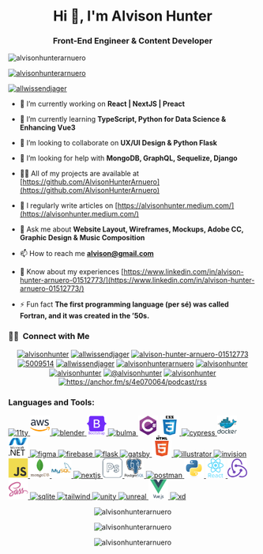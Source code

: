 <h1  align="center">Hi <Developers /> 👋, I'm Alvison Hunter</h1>

<h3  align="center">Front-End Engineer & Content Developer</h3>

<p  align="left"> <img  src="https://komarev.com/ghpvc/?username=alvisonhunterarnuero&label=Profile%20views&color=0e75b6&style=flat"  alt="alvisonhunterarnuero" /> </p>

<p  align="left"> <a  href="https://github.com/ryo-ma/github-profile-trophy"><img  src="https://github-profile-trophy.vercel.app/?username=alvisonhunterarnuero"  alt="alvisonhunterarnuero" /></a> </p>

<p  align="left"> <a  href="https://twitter.com/allwissendjager"  target="blank"><img  src="https://img.shields.io/twitter/follow/allwissendjager?logo=twitter&style=for-the-badge"  alt="allwissendjager" /></a> </p>

- 🔭 I’m currently working on **React | NextJS | Preact**

- 🌱 I’m currently learning **TypeScript, Python for Data Science & Enhancing Vue3**

- 👯 I’m looking to collaborate on **UX/UI Design & Python Flask**

- 🤝 I’m looking for help with **MongoDB, GraphQL, Sequelize, Django**

- 👨‍💻 All of my projects are available at [https://github.com/AlvisonHunterArnuero](https://github.com/AlvisonHunterArnuero)

- 📝 I regularly write articles on [https://alvisonhunter.medium.com/](https://alvisonhunter.medium.com/)

- 💬 Ask me about **Website Layout, Wireframes, Mockups, Adobe CC, Graphic Design & Music Composition**

- 📫 How to reach me **alvison@gmail.com**

- 📄 Know about my experiences [https://www.linkedin.com/in/alvison-hunter-arnuero-01512773/](https://www.linkedin.com/in/alvison-hunter-arnuero-01512773/)

- ⚡ Fun fact **The first programming language (per sé) was called Fortran, and it was created in the ’50s.**

<h3  align="left">🤝🏻 &nbsp;Connect with Me</h3>
<p  align="center">
<a  href="https://codepen.io/alvisonhunter"  target="blank"><img  align="center"  src="https://cdn.jsdelivr.net/npm/simple-icons@3.0.1/icons/codepen.svg"  alt="alvisonhunter"  height="30"  width="40" /></a>
<a  href="https://twitter.com/allwissendjager"  target="blank"><img  align="center"  src="https://cdn.jsdelivr.net/npm/simple-icons@3.0.1/icons/twitter.svg"  alt="allwissendjager"  height="30"  width="40" /></a>
<a  href="https://linkedin.com/in/alvison-hunter-arnuero-01512773"  target="blank"><img  align="center"  src="https://cdn.jsdelivr.net/npm/simple-icons@3.0.1/icons/linkedin.svg"  alt="alvison-hunter-arnuero-01512773"  height="30"  width="40" /></a>
<a  href="https://stackoverflow.com/users/5009514"  target="blank"><img  align="center"  src="https://cdn.jsdelivr.net/npm/simple-icons@3.0.1/icons/stackoverflow.svg"  alt="5009514"  height="30"  width="40" /></a>
<a  href="https://fb.com/allwissendjager"  target="blank"><img  align="center"  src="https://cdn.jsdelivr.net/npm/simple-icons@3.0.1/icons/facebook.svg"  alt="allwissendjager"  height="30"  width="40" /></a>
<a  href="https://instagram.com/alvisonhunterarnuero"  target="blank"><img  align="center"  src="https://cdn.jsdelivr.net/npm/simple-icons@3.0.1/icons/instagram.svg"  alt="alvisonhunterarnuero"  height="30"  width="40" /></a>
<a  href="https://dribbble.com/alvisonhunter"  target="blank"><img  align="center"  src="https://cdn.jsdelivr.net/npm/simple-icons@3.0.1/icons/dribbble.svg"  alt="alvisonhunter"  height="30"  width="40" /></a>
<a  href="https://www.behance.net/alvisonhunter"  target="blank"><img  align="center"  src="https://cdn.jsdelivr.net/npm/simple-icons@3.0.1/icons/behance.svg"  alt="alvisonhunter"  height="30"  width="40" /></a>
<a  href="https://medium.com/@alvisonhunter"  target="blank"><img  align="center"  src="https://cdn.jsdelivr.net/npm/simple-icons@3.0.1/icons/medium.svg"  alt="@alvisonhunter"  height="30"  width="40" /></a>
<a  href="https://www.youtube.com/c/alvisonhunter"  target="blank"><img  align="center"  src="https://cdn.jsdelivr.net/npm/simple-icons@3.0.1/icons/youtube.svg"  alt="alvisonhunter"  height="30"  width="40" /></a>
<a  href="/https://anchor.fm/s/4e070064/podcast/rss"  target="blank"><img  align="center"  src="https://cdn.jsdelivr.net/npm/simple-icons@3.0.1/icons/rss.svg"  alt="https://anchor.fm/s/4e070064/podcast/rss"  height="30"  width="40" /></a>
</p>

<h3  align="left">Languages and Tools:</h3>

<p  align="left"> <a  href="https://www.11ty.dev/"  target="_blank"> <img  src="https://gist.githubusercontent.com/vivek32ta/c7f7bf583c1fb1c58d89301ea40f37fd/raw/f4c85cce5790758286b8f155ef9a177710b995df/11ty.svg"  alt="11ty"  width="40"  height="40"/> </a> <a  href="https://aws.amazon.com"  target="_blank"> <img  src="https://raw.githubusercontent.com/devicons/devicon/master/icons/amazonwebservices/amazonwebservices-original-wordmark.svg"  alt="aws"  width="40"  height="40"/> </a> <a  href="https://www.blender.org/"  target="_blank"> <img  src="https://download.blender.org/branding/community/blender_community_badge_white.svg"  alt="blender"  width="40"  height="40"/> </a> <a  href="https://getbootstrap.com"  target="_blank"> <img  src="https://raw.githubusercontent.com/devicons/devicon/master/icons/bootstrap/bootstrap-plain-wordmark.svg"  alt="bootstrap"  width="40"  height="40"/> </a> <a  href="https://bulma.io/"  target="_blank"> <img  src="https://raw.githubusercontent.com/gilbarbara/logos/804dc257b59e144eaca5bc6ffd16949752c6f789/logos/bulma.svg"  alt="bulma"  width="40"  height="40"/> </a> <a  href="https://www.w3schools.com/cs/"  target="_blank"> <img  src="https://raw.githubusercontent.com/devicons/devicon/master/icons/csharp/csharp-original.svg"  alt="csharp"  width="40"  height="40"/> </a> <a  href="https://www.w3schools.com/css/"  target="_blank"> <img  src="https://raw.githubusercontent.com/devicons/devicon/master/icons/css3/css3-original-wordmark.svg"  alt="css3"  width="40"  height="40"/> </a> <a  href="https://www.cypress.io"  target="_blank"> <img  src="https://raw.githubusercontent.com/simple-icons/simple-icons/6e46ec1fc23b60c8fd0d2f2ff46db82e16dbd75f/icons/cypress.svg"  alt="cypress"  width="40"  height="40"/> </a> <a  href="https://www.docker.com/"  target="_blank"> <img  src="https://raw.githubusercontent.com/devicons/devicon/master/icons/docker/docker-original-wordmark.svg"  alt="docker"  width="40"  height="40"/> </a> <a  href="https://dotnet.microsoft.com/"  target="_blank"> <img  src="https://raw.githubusercontent.com/devicons/devicon/master/icons/dot-net/dot-net-original-wordmark.svg"  alt="dotnet"  width="40"  height="40"/> </a> <a  href="https://www.figma.com/"  target="_blank"> <img  src="https://www.vectorlogo.zone/logos/figma/figma-icon.svg"  alt="figma"  width="40"  height="40"/> </a> <a  href="https://firebase.google.com/"  target="_blank"> <img  src="https://www.vectorlogo.zone/logos/firebase/firebase-icon.svg"  alt="firebase"  width="40"  height="40"/> </a> <a  href="https://flask.palletsprojects.com/"  target="_blank"> <img  src="https://www.vectorlogo.zone/logos/pocoo_flask/pocoo_flask-icon.svg"  alt="flask"  width="40"  height="40"/> </a> <a  href="https://www.gatsbyjs.com/"  target="_blank"> <img  src="https://www.vectorlogo.zone/logos/gatsbyjs/gatsbyjs-icon.svg"  alt="gatsby"  width="40"  height="40"/> </a> <a  href="https://www.w3.org/html/"  target="_blank"> <img  src="https://raw.githubusercontent.com/devicons/devicon/master/icons/html5/html5-original-wordmark.svg"  alt="html5"  width="40"  height="40"/> </a> <a  href="https://www.adobe.com/in/products/illustrator.html"  target="_blank"> <img  src="https://www.vectorlogo.zone/logos/adobe_illustrator/adobe_illustrator-icon.svg"  alt="illustrator"  width="40"  height="40"/> </a> <a  href="https://www.invisionapp.com/"  target="_blank"> <img  src="https://www.vectorlogo.zone/logos/invisionapp/invisionapp-icon.svg"  alt="invision"  width="40"  height="40"/> </a> <a  href="https://developer.mozilla.org/en-US/docs/Web/JavaScript"  target="_blank"> <img  src="https://raw.githubusercontent.com/devicons/devicon/master/icons/javascript/javascript-original.svg"  alt="javascript"  width="40"  height="40"/> </a> <a  href="https://www.mongodb.com/"  target="_blank"> <img  src="https://raw.githubusercontent.com/devicons/devicon/master/icons/mongodb/mongodb-original-wordmark.svg"  alt="mongodb"  width="40"  height="40"/> </a> <a  href="https://www.mysql.com/"  target="_blank"> <img  src="https://raw.githubusercontent.com/devicons/devicon/master/icons/mysql/mysql-original-wordmark.svg"  alt="mysql"  width="40"  height="40"/> </a> <a  href="https://nextjs.org/"  target="_blank"> <img  src="https://cdn.worldvectorlogo.com/logos/nextjs-3.svg"  alt="nextjs"  width="40"  height="40"/> </a> <a  href="https://www.photoshop.com/en"  target="_blank"> <img  src="https://raw.githubusercontent.com/devicons/devicon/master/icons/photoshop/photoshop-line.svg"  alt="photoshop"  width="40"  height="40"/> </a> <a  href="https://www.postgresql.org"  target="_blank"> <img  src="https://raw.githubusercontent.com/devicons/devicon/master/icons/postgresql/postgresql-original-wordmark.svg"  alt="postgresql"  width="40"  height="40"/> </a> <a  href="https://postman.com"  target="_blank"> <img  src="https://www.vectorlogo.zone/logos/getpostman/getpostman-icon.svg"  alt="postman"  width="40"  height="40"/> </a> <a  href="https://www.python.org"  target="_blank"> <img  src="https://raw.githubusercontent.com/devicons/devicon/master/icons/python/python-original.svg"  alt="python"  width="40"  height="40"/> </a> <a  href="https://reactjs.org/"  target="_blank"> <img  src="https://raw.githubusercontent.com/devicons/devicon/master/icons/react/react-original-wordmark.svg"  alt="react"  width="40"  height="40"/> </a> <a  href="https://redux.js.org"  target="_blank"> <img  src="https://raw.githubusercontent.com/devicons/devicon/master/icons/redux/redux-original.svg"  alt="redux"  width="40"  height="40"/> </a> <a  href="https://sass-lang.com"  target="_blank"> <img  src="https://raw.githubusercontent.com/devicons/devicon/master/icons/sass/sass-original.svg"  alt="sass"  width="40"  height="40"/> </a> <a  href="https://www.sqlite.org/"  target="_blank"> <img  src="https://www.vectorlogo.zone/logos/sqlite/sqlite-icon.svg"  alt="sqlite"  width="40"  height="40"/> </a> <a  href="https://tailwindcss.com/"  target="_blank"> <img  src="https://www.vectorlogo.zone/logos/tailwindcss/tailwindcss-icon.svg"  alt="tailwind"  width="40"  height="40"/> </a> <a  href="https://unity.com/"  target="_blank"> <img  src="https://www.vectorlogo.zone/logos/unity3d/unity3d-icon.svg"  alt="unity"  width="40"  height="40"/> </a> <a  href="https://unrealengine.com/"  target="_blank"> <img  src="https://raw.githubusercontent.com/kenangundogan/fontisto/036b7eca71aab1bef8e6a0518f7329f13ed62f6b/icons/svg/brand/unreal-engine.svg"  alt="unreal"  width="40"  height="40"/> </a> <a  href="https://vuejs.org/"  target="_blank"> <img  src="https://raw.githubusercontent.com/devicons/devicon/master/icons/vuejs/vuejs-original-wordmark.svg"  alt="vuejs"  width="40"  height="40"/> </a> <a  href="https://www.adobe.com/products/xd.html"  target="_blank"> <img  src="https://cdn.worldvectorlogo.com/logos/adobe-xd.svg"  alt="xd"  width="40"  height="40"/> </a> </p>

<p  align="center"><img  width="500"  src="https://github-readme-stats.vercel.app/api/top-langs?username=alvisonhunterarnuero&show_icons=true&theme=buefy&locale=en"  alt="alvisonhunterarnuero" /></p>

<p  align="center"><img  src="https://github-readme-stats.vercel.app/api?username=alvisonhunterarnuero&show_icons=true&theme=buefy&locale=en"  alt="alvisonhunterarnuero" /></p>

<p  align="center"><img  src="https://github-readme-streak-stats.herokuapp.com/?user=alvisonhunterarnuero&"  alt="alvisonhunterarnuero" /></p>
